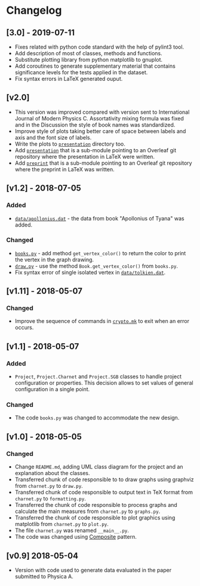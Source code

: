 # Changelog

## [3.0] - 2019-07-11
- Fixes related with python code standard with the help of pylint3 tool.
- Add description of most of classes, methods and functions.
- Substitute plotting library from python matplotlib to gnuplot.
- Add coroutines to generate supplementary material that contains 
  significance levels for the tests applied in the dataset.
- Fix syntax errors in LaTeX generated ouput.

## [v2.0]
- This version was improved compared with version sent to International Journal of Modern Physics C.
  Assortativity mixing formula was fixed and in the Discussion the style of book names was standardized.
- Improve style of plots taking better care of space between labels and axis and the font size of labels.
- Write the plots to [`presentation`](presentation/) directory too.
- Add [`presentation`](presentation/) that is a sub-module pointing to an Overleaf git repository where
  the presentation in LaTeX were written.
- Add [`preprint`](preprint/) that is a sub-module pointing to an Overleaf git repository where
  the preprint in LaTeX was written.

## [v1.2] - 2018-07-05
### Added
- [`data/apollonius.dat`](data/apollonius.dat) - the data from book "Apollonius of Tyana" was added.

### Changed
- [`books.py`](books.py) - add method `get_vertex_color()` to return the color to print the vertex in the graph drawing.
- [`draw.py`](draw.py) - use the method `Book.get_vertex_color()` from `books.py`.
- Fix syntax error of single isolated vertex in [`data/tolkien.dat`](data/tolkien.dat).

## [v1.11] - 2018-05-07
### Changed
- Improve the sequence of commands in [`crypto.mk`](crypto.mk) to exit when an error occurs.

## [v1.1] - 2018-05-07
### Added
- `Project`, `Project.Charnet` and `Project.SGB` classes to handle project configuration
  or properties. This decision allows to set values of general configuration in a single
  point.

### Changed
- The code `books.py` was changed to accommodate the new design.

## [v1.0] - 2018-05-05
### Changed
- Change `README.md`, adding UML class diagram for the project and an explanation
  about the classes.
- Transferred chunk of code responsible to to draw graphs using graphviz
  from `charnet.py` to `draw.py`.
- Transferred chunk of code responsible to output text in TeX format
  from `charnet.py` to `formatting.py`.
- Transferred the chunk of code responsible to process graphs and calculate
  the main measures from `charnet.py` to `graphs.py`.
- Transferred the chunk of code responsible to plot graphics using
  matplotlib from `charnet.py` to `plot.py`.
- The file `charnet.py` was renamed `__main__.py`.
- The code was changed using [Composite](https://github.com/ajholanda/design-patterns)
  pattern.

## [v0.9] 2018-05-04
- Version with code used to generate data evaluated in
  the paper submitted to Physica A.
